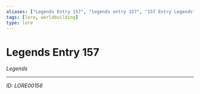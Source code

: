```yaml
---
aliases: ["Legends Entry 157", "legends entry 157", "157 Entry Legends"]
tags: [lore, worldbuilding]
type: lore
---
```


# Legends Entry 157

*Legends*

---
*ID: LORE00156*